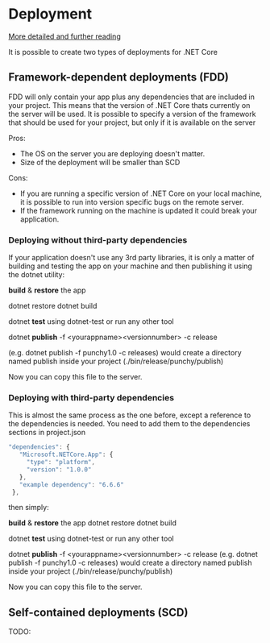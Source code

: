 # Deployment #
[More detailed and further reading](https://docs.microsoft.com/en-us/dotnet/articles/core/deploying/)

It is possible to create two types of deployments for .NET Core
## Framework-dependent deployments (FDD)
FDD will only contain your app plus any dependencies that are included in your project.
This means that the version of .NET Core thats currently on the server will be used.
It is possible to specify a version of the framework that should be used for your project, but only if it is available on the server

Pros:
* The OS on the server you are deploying doesn't matter.
* Size of the deployment will be smaller than SCD

Cons:
* If you are running a specific version of .NET Core on your local machine, it is possible to run into version specific bugs on the remote server.
* If the framework running on the machine is updated it could break your application.

### Deploying without third-party dependencies
If your application doesn't use any 3rd party libraries, it is only a matter of building and testing the app on your machine and then publishing it using the dotnet utility:

**build** & **restore** the app

dotnet restore 
dotnet build 

dotnet **test** using dotnet-test or run any other tool

dotnet **publish** -f \<yourappname\>\<versionnumber\> -c release

(e.g. dotnet publish -f punchy1.0 -c releases) would create a directory named publish inside your project (./bin/release/punchy/publish)

Now you can copy this file to the server.

### Deploying with third-party dependencies
This is almost the same process as the one before, except a reference to the dependencies is needed.
You need to add them to the dependencies sections in project.json
```javascript
"dependencies": {
   "Microsoft.NETCore.App": {
     "type": "platform",
     "version": "1.0.0"
   },
   "example dependency": "6.6.6"
 },
```
then simply: 

**build** & **restore** the app
dotnet restore 
dotnet build 

dotnet **test** using dotnet-test or run any other tool

dotnet **publish** -f \<yourappname\>\<versionnumber\> -c release
(e.g. dotnet publish -f punchy1.0 -c releases) would create a directory named publish inside your project (./bin/release/punchy/publish)

Now you can copy this file to the server.

## Self-contained deployments (SCD)
TODO:
